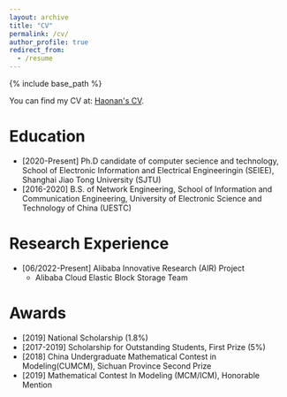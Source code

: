 ```yaml
---
layout: archive
title: "CV"
permalink: /cv/
author_profile: true
redirect_from:
  - /resume
---
```


{% include base_path %}

You can find my CV at: [Haonan's CV](https://nan-ge.github.io/hnan.github.io/assets/cv.pdf).

Education
======
* [2020-Present] Ph.D candidate of computer secience and technology, School of Electronic Information and Electrical Engineeringin (SEIEE), Shanghai Jiao Tong University (SJTU)
* [2016-2020] B.S. of Network Engineering, School of Information and Communication Engineering, University of Electronic Science and Technology of China (UESTC)

Research Experience
======
* [06/2022-Present] Alibaba Innovative Research (AIR) Project
  * Alibaba Cloud Elastic Block Storage Team

Awards
======
* [2019] National Scholarship (1.8%)
* [2017-2019] Scholarship for Outstanding Students, First Prize (5%)
* [2018] China Undergraduate Mathematical Contest in Modeling(CUMCM), Sichuan Province Second Prize
* [2019] Mathematical Contest In Modeling (MCM/ICM), Honorable Mention
